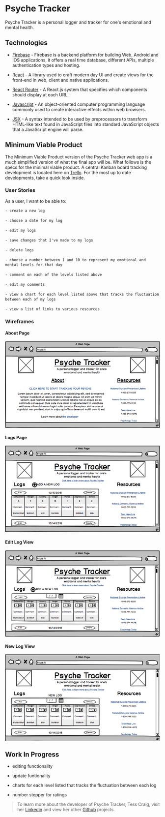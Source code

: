 # Psyche Tracker

Psyche Tracker is a personal logger and tracker for one's emotional and mental health.

## Technologies 

- [Firebase](https://firebase.google.com/) - Firebase is a backend platform for building Web, Android and IOS applications, it offers a real time database, different APIs, multiple authentication types and hosting.

- [React](https://reactjs.org/) - A library used to craft modern day UI and create views for the front-end in web, client and native applications.

- [React Router](https://reacttraining.com/react-router/web/guides/philosophy) - A React.js system that specifies which components should display at each URL.

- [Javascript](https://www.javascript.com/) - An object-oriented computer programming language commonly used to create interactive effects within web browsers.

- [JSX](https://reactjs.org/docs/introducing-jsx.html) - A syntax intended to be used by preprocessors to transform HTML-like text found in JavaScript files into standard JavaScript objects that a JavaScript engine will parse.

## Minimum Viable Product 

The Minimum Viable Product version of the Psyche Tracker web app is a much simplified version of what the final app will be. What follows is the specs for the minimal viable product. A central Kanban board tracking development is located here on [Trello](https://trello.com/b/W5GjPpR9/project-3). For the most up to date developments, take a quick look inside.

 ### User Stories

  As a user, I want to be able to: 
  
    - create a new log

    - choose a date for my log

    - edit my logs

    - save changes that I've made to my logs

    - delete logs

    - choose a number between 1 and 10 to represent my emotional and mental levels for that day

    - comment on each of the levels listed above

    - edit my comments

    - view a chart for each level listed above that tracks the fluctuation between each of my logs

    - view a list of links to various resources 

 ### Wireframes

 #### About Page
 ![About Page](./src/static/images/about.png)

 #### Logs Page
 ![Logs Page](./src/static/images/log.png)

 #### Edit Log View
 ![Edit Log View](./src/static/images/edit-log.png)

 #### New Log View
 ![New Log View](./src/static/images/new-log.png)
 
 ## Work In Progress
 
  - editing functionality

  - update funtionality 

  - charts for each level listed that tracks the fluctuation between each log

  - number stepper for ratings

 > To learn more about the developer of Psyche Tracker, Tess Craig, visit her [Linkedin](https://www.linkedin.com/in/tessashleycraig/) and view her other [Github](https://github.com/TessACraig89) projects.
